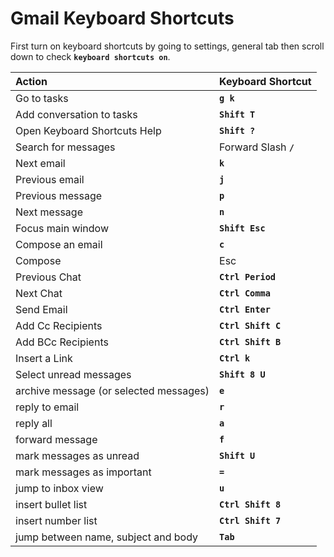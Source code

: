 
# Gmail Keyboard Shortcuts

First turn on keyboard shortcuts by going to settings, general tab then scroll down to check **`keyboard shortcuts on`**.

| Action | Keyboard Shortcut |
|:------ |:-------------- |
| Go to tasks | **`g k`** |
| Add conversation to tasks | **`Shift T`** |
| Open Keyboard Shortcuts Help | **`Shift ?`** |
| Search for messages | Forward Slash **`/`** |
| Next email | **`k`** |
| Previous email | **`j`** |
| Previous message | **`p`** |
| Next message | **`n`** |
| Focus main window | **`Shift Esc`** |
| Compose an email | **`c`** |
| Compose | Esc  |
| Previous Chat | **`Ctrl Period`** |
| Next Chat | **`Ctrl Comma`** |
| Send Email | **`Ctrl Enter`** |
| Add Cc Recipients | **`Ctrl Shift C`** |
| Add BCc Recipients | **`Ctrl Shift B`** |
| Insert a Link | **`Ctrl k`** |
| Select unread messages | **`Shift 8 U`** |
| archive message (or selected messages) | **`e`** |
| reply to email | **`r`** |
| reply all | **`a`** |
| forward message | **`f`** |
| mark messages as unread | **`Shift U`** |
| mark messages as important | **`=`** |
| jump to inbox view | **`u`** |
| insert bullet list | **`Ctrl Shift 8`** |
| insert number list | **`Ctrl Shift 7`** |
| jump between name, subject and body | **`Tab`** |
